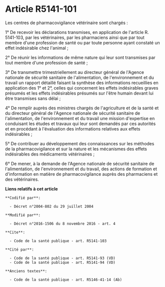 # Article R5141-101

Les centres de pharmacovigilance vétérinaire sont chargés : 

1° De recevoir les déclarations transmises, en application de l'article R. 5141-103, par les vétérinaires, par les
pharmaciens ainsi que par tout membre d'une profession de santé ou par toute personne ayant constaté un effet indésirable
chez l'animal ; 

2° De réunir les informations de même nature qui leur sont transmises par tout membre d'une profession de santé ; 

3° De transmettre trimestriellement au directeur général de l'Agence nationale de sécurité sanitaire de l'alimentation, de
l'environnement et du travail un rapport détaillé faisant la synthèse des informations recueillies en application des 1° et
2°, celles qui concernent les effets indésirables graves présumés et les effets indésirables présumés sur l'être humain
devant lui être transmises sans délai ; 

4° De remplir auprès des ministres chargés de l'agriculture et de la santé et du directeur général de l'Agence nationale de
sécurité sanitaire de l'alimentation, de l'environnement et du travail une mission d'expertise en conduisant les études et
travaux qui leur sont demandés par ces autorités et en procédant à l'évaluation des informations relatives aux effets
indésirables ; 

5° De contribuer au développement des connaissances sur les méthodes de la pharmacovigilance et sur la nature et les
mécanismes des effets indésirables des médicaments vétérinaires ; 

6° De mener, à la demande de l'Agence nationale de sécurité sanitaire de l'alimentation, de l'environnement et du travail,
des actions de formation et d'information en matière de pharmacovigilance auprès des pharmaciens et des vétérinaires.

**Liens relatifs à cet article**

	**Codifié par**:

	  - Décret n°2004-802 du 29 juillet 2004

	**Modifié par**:

	  - Décret n°2016-1506 du 8 novembre 2016 - art. 4

	**Cite**:

	  - Code de la santé publique - art. R5141-103

	**Cité par**:

	  - Code de la santé publique - art. R5141-93 (VD)
	  - Code de la santé publique - art. R5141-94 (VD)

	**Anciens textes**:

	  - Code de la santé publique - art. R5146-41-14 (Ab)
